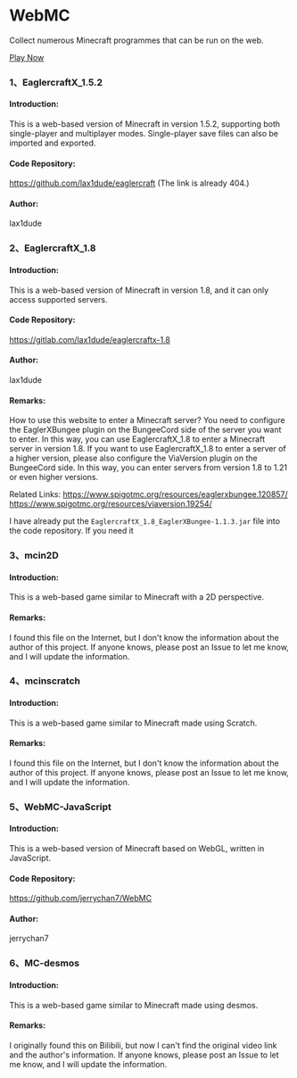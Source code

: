 # WebMC

Collect numerous Minecraft programmes that can be run on the web.

[Play Now](https://che11111.github.io/WebMC/)

### 1、EaglercraftX_1.5.2

#### Introduction:

This is a web-based version of Minecraft in version 1.5.2, supporting both single-player and multiplayer modes. Single-player save files can also be imported and exported.

#### Code Repository:

https://github.com/lax1dude/eaglercraft
(The link is already 404.)

#### Author:

lax1dude



### 2、EaglercraftX_1.8

#### Introduction:

This is a web-based version of Minecraft in version 1.8, and it can only access supported servers.

#### Code Repository:

https://gitlab.com/lax1dude/eaglercraftx-1.8

#### Author:

lax1dude

#### Remarks:

How to use this website to enter a Minecraft server?
You need to configure the EaglerXBungee plugin on the BungeeCord side of the server you want to enter. In this way, you can use EaglercraftX_1.8 to enter a Minecraft server in version 1.8.
If you want to use EaglercraftX_1.8 to enter a server of a higher version, please also configure the ViaVersion plugin on the BungeeCord side. In this way, you can enter servers from version 1.8 to 1.21 or even higher versions.

Related Links:
https://www.spigotmc.org/resources/eaglerxbungee.120857/
https://www.spigotmc.org/resources/viaversion.19254/

I have already put the `EaglercraftX_1.8_EaglerXBungee-1.1.3.jar` file into the code repository. If you need it



### 3、mcin2D

#### Introduction:

This is a web-based game similar to Minecraft with a 2D perspective.

#### Remarks:

I found this file on the Internet, but I don't know the information about the author of this project. If anyone knows, please post an Issue to let me know, and I will update the information.



### 4、mcinscratch

#### Introduction:

This is a web-based game similar to Minecraft made using Scratch.

#### Remarks:

I found this file on the Internet, but I don't know the information about the author of this project. If anyone knows, please post an Issue to let me know, and I will update the information.



### 5、WebMC-JavaScript

#### Introduction:

This is a web-based version of Minecraft based on WebGL, written in JavaScript.

#### Code Repository:

https://github.com/jerrychan7/WebMC

#### Author:

jerrychan7



### 6、MC-desmos

#### Introduction:

This is a web-based game similar to Minecraft made using desmos.

#### Remarks:

I originally found this on Bilibili, but now I can't find the original video link and the author's information. If anyone knows, please post an Issue to let me know, and I will update the information.
